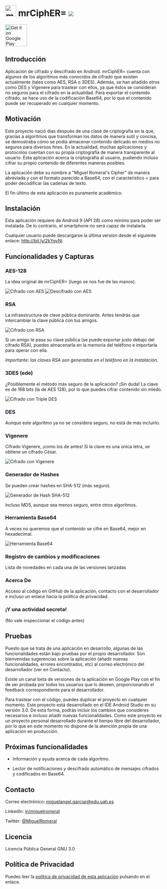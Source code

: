 # <img alt='mrCiphER=' src='https://lh3.googleusercontent.com/5NF-jrGobC17Gj0luyiVKXoqgBAGysq_60lcUJpmTD9BEN0IO3z1MsE_WClQgpR4-KM=s180-rw' height="35" width="auto" /> mrCiphER= ![](https://img.shields.io/badge/android-9.0-green)

<a href='https://play.google.com/store/apps/details?id=es.uah.edu.miguelangelgarciar.mraes&pcampaignid=MKT-Other-global-all-co-prtnr-py-PartBadge-Mar2515-1'><img alt='Get it on Google Play' src='https://play.google.com/intl/en_us/badges/images/generic/en_badge_web_generic.png' height="70" width="auto" /></a>

## Introducción

Aplicación de cifrado y descifrado en Android. mrCiphER= cuenta con algunos de los algoritmos más conocidos de cifrado que existen actualmente (tales como AES, RSA o 3DES). Además, se han añadido otros como DES y Vigenere para trastear con ellos, ya que éstos se consideran no seguros para el cifrado en la actualidad.
Para exportar el contenido cifrado, se hace uso de la codificación Base64, por lo que el contenido puede ser recuperado en cualquier momento.

## Motivación

Este proyecto nació días después de una clase de criptografía en la que, gracias a algoritmos que transforman los datos de manera sutil y concisa, se demostraba cómo se podía almacenar contenido delicado en medios no seguros para diversos fines. En la actualidad, muchas aplicaciones y protocolos cuentan con su propia criptografía de manera transparente al usuario. Esta aplicación acerca la criptografía al usuario, pudiendo incluso cifrar su propio contenido de diferentes maneras posibles.

La aplicación debe su nombre a "Miguel Romeral's Cipher" de manera abreviada y con el formato parecido a Base64, con el característico = para poder decodificar las cadenas de texto.

El fin último de esta aplicación es puramente académico.

## Instalación

Esta aplicación requiere de Android 9 (API 28) como mínimo para poder ser instalada. De lo contrario, el smartphone no será capaz de instalarla.

Cualquier usuario puede descargarse la última versión desde el siguiente enlace: http://bit.ly/2kYgyNj

## Funcionalidades y Capturas

### AES-128

La idea original de mrCiphER= (luego se nos fue de las manos).

 ![Cifrado con AES](https://lh3.googleusercontent.com/p83Hc17t7mAdokIIo8xByEZfRrKAwlgh3QsWWqJOEtqMGdbS_Q-X0exJ54prlXHDbgcV=w1600-h734-rw "Cifrado con AES")
![Descifrado con AES](https://lh3.googleusercontent.com/c8mRWC8WEAXZj0Nvls8g0iL7t7Y65dc7P9EeETf3d7mVInt-erWOzprEY9BSf7tKblA=w1600-h734-rw "Descifrado con AES")

### RSA

La infraestructura de clave pública dominante. Antes tendrás que intercambiar la clave pública con tus amigos.

![Cifrado con RSA](https://lh3.googleusercontent.com/NmZ9by6Hk49YSgaQDidCx71AMKNUo6QGgPmYy977iSM7UBs9j9ApuW-tasw6N64xIA=w1600-h734-rw "Cifrado con RSA")

Si un amigo te pasa su clave pública (se puede exportar justo debajo del cifrado RSA), puedes almacenarla en la memoria del teléfono e importarla para operar con ella.

*Importante: las claves RSA son generadas en el teléfono en la instalación.*

### 3DES (ede)

¿Posiblemente el método más seguro de la aplicación? ¡Sin duda! La clave es de 168 bits (la de AES 128), por lo que puedes cifrar contenido sin miedo.

![Cifrado con Triple DES](https://lh3.googleusercontent.com/Ak8TX1LkT8bSgvfDRGcwKiWH35FNy1I9DrcM9zlNNWR5KXDeTvnniaw2mUMc_SjtBw=w1600-h734-rw "Cifrado con Triple DES")

### DES

Aunque este algoritmo ya no se considera seguro, no está de más incluirlo.

### Vigenere

Cifrado Vigenere, ¡como los de antes! Si la clave es una única letra, se obtiene un cifrado César.

![Cifrado con Vigenere](https://lh3.googleusercontent.com/yFSFpu0tBw6WxEif2Ob_7C4onmxwiWnsulZJ6nw5OpKH0_RNJa6GNmvRHXb3Hg_Kow=w1600-h734-rw "Cifrado con Vigenere")

### Generador de Hashes

Se pueden crear hashes en SHA-512 (más seguro).

![Generador de Hash SHA-512](https://lh3.googleusercontent.com/16BxObMufc-YvVuixnk_fHHGoKKdkEuNRwBdTlljKi1ZA2acbJzjPwHTDDCcia0XiNA=w1600-h734-rw "Generador de Hash SHA-512")

Incluso MD5, aunque sea menos seguro, entre otros algoritmos.

### Herramienta Base64

A veces no queremos que el contenido se cifre en Base64, mejor en hexadecimal.

![Herramienta Base64](https://lh3.googleusercontent.com/xcQA61wavCgTDaH6So-JcKFee8CVzZrnRSfSlrVr1xscWlxZVJaSMiYeGf3sGLPxNQ=w1600-h734-rw "Observando el contenido en Base64")

### Registro de cambios y modificaciones

Lista de novedades en cada una de las versiones lanzadas

### Acerca De

Acceso al código en GitHub de la aplicación, contacto con el desarrollador e incluso un enlace hacia la política de privacidad.

### ¡Y una actividad secreta!

(No vale inspeccionar el código antes)

## Pruebas

Puesto que se trata de una aplicación en desarrollo, algunas de las funcionalidades están bajo pruebas por el propio desarrollador. Son bienvenidas sugerencias sobre la aplicación (añadir nuevas funcionalidades, errores encontrados, etc) al correo electrónico del desarrollador (ver en Contacto). 

Existe un canal beta de versiones de la aplicación en Google Play con el fin de ser probada por todos los usuarios que lo deseen, proporcionando el feedback correspondiente para el desarrollador.

Para trastear con el código, puedes duplicar el proyecto en cualquier momento. Este proyecto está desarrollado en el IDE Android Studio en su versión 3.0. De esta forma, podrás incluir los cambios que consideres necesarios e incluso añadir nuevas funcionalidades.
Como este proyecto es un proyecto personal desarrollado durante el tiempo libre del desarrollador, por lo que en este momento no dispone de la atención propia de una aplicación en producción.

## Próximas funcionalidades

* Información y ayuda acerca de cada algoritmo.

* Lector de notificaciones y descifrado automático de mensajes cifrados y codificados en Base64.

## Contacto

Correo electrónico: [miguelangel.garciar@edu.uah.es](mailto:miguelangel.garciar@edu.uah.es)

LinkedIn: [in/miguelromeral](https://www.linkedin.com/in/miguelromeral/)

Twitter: [@MiguelRomeral](https://twitter.com/MiguelRomeral)

## Licencia

Licencia Pública General GNU 3.0

## Política de Privacidad

Puedes leer la [política de privacidad de esta aplicación](https://github.com/miguelromeral/mrAES/blob/master/politica-privacidad-mrcipher-es.md) pulsando en el enlace.
